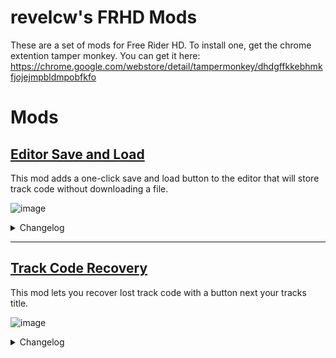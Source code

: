 # revelcw's FRHD Mods
These are a set of mods for Free Rider HD. To install one, get the chrome extention tamper monkey. You can get it here: https://chrome.google.com/webstore/detail/tampermonkey/dhdgffkkebhmkfjojejmpbldmpobfkfo

# Mods
## <a href="/">Editor Save and Load</a>
This mod adds a one-click save and load button to the editor that will store track code without downloading a file.

![image](/)
<details>
  <summary>Changelog</summary>
  
  - Created mod. (<a href="https://github.com/Pie42/frhd-mods/commit/180127413b41b08df6022d113187fd99ed5dc7b0">1801274</a>)
</details>

---
## <a href="/">Track Code Recovery</a>
This mod lets you recover lost track code with a button next your tracks title.

![image](/)

<details>
  <summary>Changelog</summary>

  - Created mod. (<a href="https://github.com/Pie42/frhd-mods/commit/180127413b41b08df6022d113187fd99ed5dc7b0">1801274</a>)
</details>
